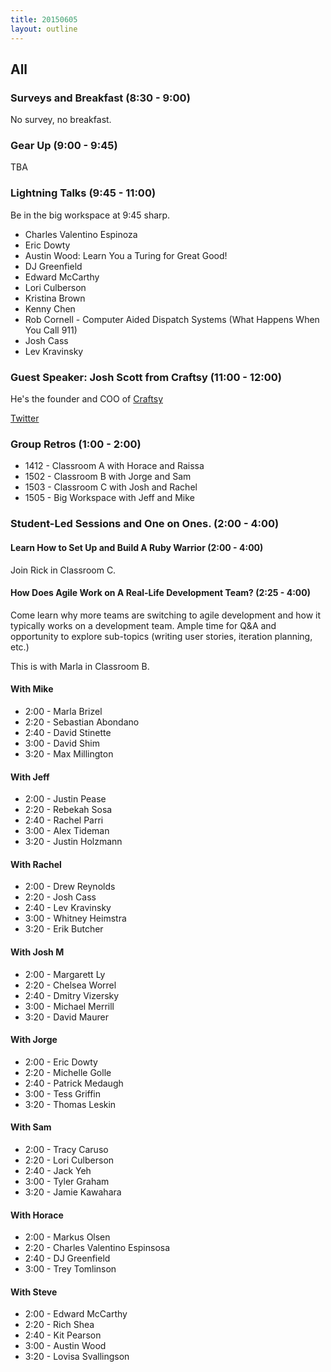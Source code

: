 ```yaml
---
title: 20150605
layout: outline
---
```


## All

### Surveys and Breakfast (8:30 - 9:00)

No survey, no breakfast.

### Gear Up (9:00 - 9:45)

TBA

### Lightning Talks (9:45 - 11:00)

Be in the big workspace at 9:45 sharp. 

* Charles Valentino Espinoza
* Eric Dowty
* Austin Wood: Learn You a Turing for Great Good!
* DJ Greenfield
* Edward McCarthy
* Lori Culberson
* Kristina Brown
* Kenny Chen
* Rob Cornell - Computer Aided Dispatch Systems (What Happens When You Call 911)
* Josh Cass
* Lev Kravinsky


### Guest Speaker: Josh Scott from Craftsy (11:00 - 12:00)

He's the founder and COO of [Craftsy](http://craftsy.com)

[Twitter](https://twitter.com/josh_scott)


### Group Retros (1:00 - 2:00)

* 1412 - Classroom A with Horace and Raissa
* 1502 - Classroom B with Jorge and Sam
* 1503 - Classroom C with Josh and Rachel
* 1505 - Big Workspace with Jeff and Mike

### Student-Led Sessions and One on Ones. (2:00 - 4:00) 

#### Learn How to Set Up and Build A Ruby Warrior (2:00 - 4:00)

Join Rick in Classroom C.

#### How Does Agile Work on A Real-Life Development Team? (2:25 - 4:00)

Come learn why more teams are switching to agile development and how it typically works 
on a development team. Ample time for Q&A and opportunity to explore sub-topics (writing 
user stories, iteration planning, etc.)

This is with Marla in Classroom B.
 

#### With Mike

* 2:00 - Marla Brizel
* 2:20 - Sebastian Abondano
* 2:40 - David Stinette
* 3:00 - David Shim
* 3:20 - Max Millington

#### With Jeff

* 2:00 - Justin Pease
* 2:20 - Rebekah Sosa
* 2:40 - Rachel Parri
* 3:00 - Alex Tideman
* 3:20 - Justin Holzmann

#### With Rachel

* 2:00 - Drew Reynolds
* 2:20 - Josh Cass
* 2:40 - Lev Kravinsky
* 3:00 - Whitney Heimstra
* 3:20 - Erik Butcher

#### With Josh M

* 2:00 - Margarett Ly
* 2:20 - Chelsea Worrel
* 2:40 - Dmitry Vizersky
* 3:00 - Michael Merrill
* 3:20 - David Maurer

#### With Jorge

* 2:00 - Eric Dowty
* 2:20 - Michelle Golle
* 2:40 - Patrick Medaugh
* 3:00 - Tess Griffin
* 3:20 - Thomas Leskin

#### With Sam

* 2:00 - Tracy Caruso
* 2:20 - Lori Culberson
* 2:40 - Jack Yeh
* 3:00 - Tyler Graham
* 3:20 - Jamie Kawahara

#### With Horace

* 2:00 - Markus Olsen
* 2:20 - Charles Valentino Espinsosa
* 2:40 - DJ Greenfield
* 3:00 - Trey Tomlinson

#### With Steve

* 2:00 - Edward McCarthy
* 2:20 - Rich Shea
* 2:40 - Kit Pearson
* 3:00 - Austin Wood
* 3:20 - Lovisa Svallingson
 
